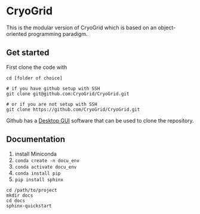 # CryoGrid
This is the modular version of CryoGrid which is based on an object-oriented programming paradigm.

## Get started

First clone the code with 
```
cd [folder of choice]

# if you have github setup with SSH
git clone git@github.com:CryoGrid/CryoGrid.git

# or if you are not setup with SSH
git clone https://github.com/CryoGrid/CryoGrid.git
```
Github has a [Desktop GUI]() software that can be used to clone the repository.


## Documentation

1. install Miniconda
2. `conda create -n docu_env`
3. `conda activate docu_env`
4. `conda install pip`
5. `pip install sphinx`

```
cd /path/to/project
mkdir docs
cd docs
sphinx-quickstart
